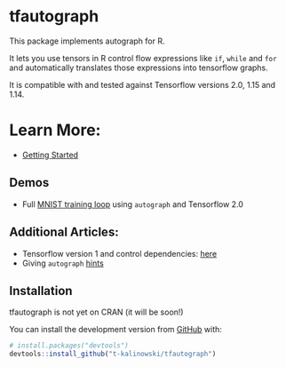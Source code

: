 
<!-- README.md is generated from README.Rmd. Please edit that file -->

# tfautograph

<!-- badges: start -->

<!-- [![CRAN status](https://www.r-pkg.org/badges/version/tfautograph)](https://CRAN.R-project.org/package=tfautograph) -->

<!-- badges: end -->

This package implements autograph for R.

It lets you use tensors in R control flow expressions like `if`, `while`
and `for` and automatically translates those expressions into tensorflow
graphs.

It is compatible with and tested against Tensorflow versions 2.0, 1.15
and 1.14.

# Learn More:

  - [Getting
    Started](https://t-kalinowski.github.io/tfautograph/articles/tfautograph.html)

## Demos

  - Full [MNIST training
    loop](https://t-kalinowski.github.io/tfautograph/articles/demo-mnist.html)
    using `autograph` and Tensorflow 2.0

## Additional Articles:

  - Tensorflow version 1 and control dependencies:
    [here](https://t-kalinowski.github.io/tfautograph/articles/tf-v1.html)
  - Giving `autograph`
    [hints](https://t-kalinowski.github.io/tfautograph/articles/hints.html)

## Installation

tfautograph is not yet on CRAN (it will be soon\!)

You can install the development version from
[GitHub](https://github.com/) with:

``` r
# install.packages("devtools")
devtools::install_github("t-kalinowski/tfautograph")
```
